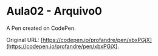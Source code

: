 # Aula02 - Arquivo0

A Pen created on CodePen.

Original URL: [https://codepen.io/profandre/pen/xbxPGjX](https://codepen.io/profandre/pen/xbxPGjX).

